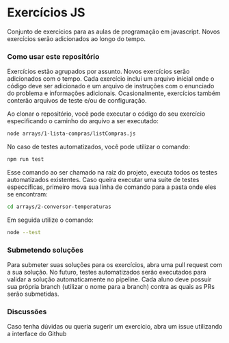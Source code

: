 # Exercícios JS

Conjunto de exercícios para as aulas de programação em javascript. Novos exercícios serão adicionados ao longo do tempo.

### Como usar este repositório

Exercícios estão agrupados por assunto. Novos exercícios serão adicionados com o tempo. Cada exercício inclui um arquivo inicial onde o código deve ser adicionado e um arquivo de instruções com o enunciado do problema e informações adicionais. Ocasionalmente, exercícios também conterão arquivos de teste e/ou de configuração.

Ao clonar o repositório, você pode executar o código do seu exercício especificando o caminho do arquivo a ser executado:

```bash
node arrays/1-lista-compras/listCompras.js
```

No caso de testes automatizados, você pode utilizar o comando:

```bash
npm run test
```

Esse comando ao ser chamado na raíz do projeto, executa todos os testes automatizados existentes. Caso queira executar uma suite de testes especcíficas, primeiro mova sua linha de comando para a pasta onde eles se encontram:

```bash
cd arrays/2-conversor-temperaturas
```

Em seguida utilize o comando:

```bash
node --test
```

### Submetendo soluções

Para submeter suas soluções para os exercícios, abra uma pull request com a sua solução. No futuro, testes automatizados serão executados para validar a solução automaticamente no pipeline. Cada aluno deve possuir sua própria branch (utilizar o nome para a branch) contra as quais as PRs serão submetidas.

### Discussões

Caso tenha dúvidas ou queria sugerir um exercício, abra um issue utilizando a interface do Github
